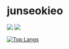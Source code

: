 # junseokieo

<img src = "https://img.shields.io/github/followers/junseokieo?style=social"> <a href="https://hits.seeyoufarm.com"><img src="https://hits.seeyoufarm.com/api/count/incr/badge.svg?url=https%3A%2F%2Fgithub.com%2Fjunseokieo&count_bg=%2379C83D&title_bg=%23555555&icon=&icon_color=%23E7E7E7&title=hits&edge_flat=false"/></a>

[![Top Langs](https://github-readme-stats.vercel.app/api/top-langs/?username=junseokieo&layout=compact)](https://github.com/anuraghazra/github-readme-stats)
